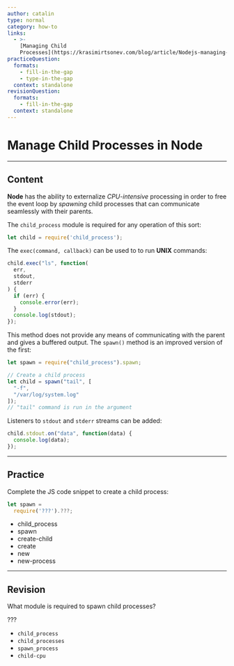 ```yaml
---
author: catalin
type: normal
category: how-to
links:
  - >-
    [Managing Child
    Processes](https://krasimirtsonev.com/blog/article/Nodejs-managing-child-processes-starting-stopping-exec-spawn){website}
practiceQuestion:
  formats:
    - fill-in-the-gap
    - type-in-the-gap
  context: standalone
revisionQuestion:
  formats:
    - fill-in-the-gap
  context: standalone
---
```


# Manage Child Processes in Node


---

## Content

**Node** has the ability to externalize *CPU-intensive* processing in order to free the event loop by *spawning* child processes that can communicate seamlessly with their parents.

The `child_process` module is required for any operation of this sort:

```javascript
let child = require('child_process');
```

The `exec(command, callback)` can be used to to run **UNIX** commands:

```javascript
child.exec("ls", function(
  err,
  stdout,
  stderr
) {
  if (err) {
    console.error(err);
  }
  console.log(stdout);
});
```

This method does not provide any means of communicating with the parent and gives a buffered output. The `spawn()` method is an improved version of the first:

```javascript
let spawn = require("child_process").spawn;

// Create a child process
let child = spawn("tail", [
  "-f",
  "/var/log/system.log"
]);
// "tail" command is run in the argument
```

Listeners to `stdout` and `stderr` streams can be added:

```javascript
child.stdout.on("data", function(data) {
  console.log(data);
});
```


---

## Practice

Complete the JS code snippet to create a child process:

```javascript
let spawn =
  require('???').???;
```

- child_process
- spawn
- create-child
- create
- new
- new-process


---

## Revision

What module is required to spawn child processes?

???

- `child_process`
- `child_processes`
- `spawn_process`
- `child-cpu`
